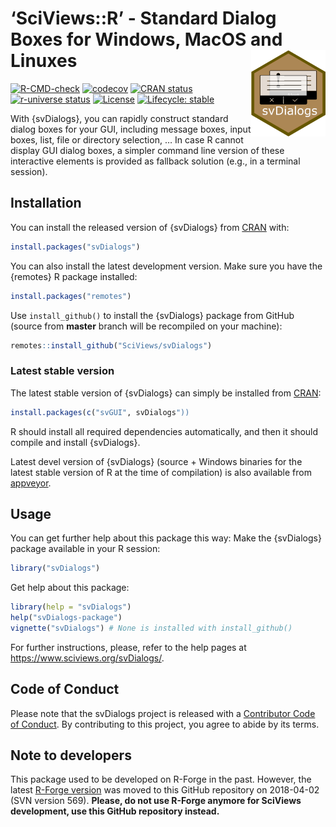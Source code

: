 
<!-- README.md is generated from README.Rmd. Please edit that file -->

# ‘SciViews::R’ - Standard Dialog Boxes for Windows, MacOS and Linuxes <a href="https://www.sciviews.org/svDialogs"><img src="man/figures/logo.png" align="right" height="138" /></a>

<!-- badges: start -->

[![R-CMD-check](https://github.com/SciViews/svDialogs/actions/workflows/R-CMD-check.yaml/badge.svg)](https://github.com/SciViews/svDialogs/actions/workflows/R-CMD-check.yaml)
[![codecov](https://codecov.io/gh/SciViews/svDialogs/graph/badge.svg?token=0d0w6SgDxq)](https://codecov.io/gh/SciViews/svDialogs)
[![CRAN
status](https://www.r-pkg.org/badges/version/svDialogs)](https://cran.r-project.org/package=svDialogs)
[![r-universe
status](https://sciviews.r-universe.dev/badges/svDialogs)](https://sciviews.r-universe.dev/svDialogs)
[![License](https://img.shields.io/badge/license-GPL-blue.svg)](https://www.gnu.org/licenses/gpl-2.0.html)
[![Lifecycle:
stable](https://img.shields.io/badge/lifecycle-stable-brightgreen.svg)](https://www.tidyverse.org/lifecycle/#stable)
<!-- badges: end -->

With {svDialogs}, you can rapidly construct standard dialog boxes for
your GUI, including message boxes, input boxes, list, file or directory
selection, … In case R cannot display GUI dialog boxes, a simpler
command line version of these interactive elements is provided as
fallback solution (e.g., in a terminal session).

## Installation

You can install the released version of {svDialogs} from
[CRAN](https://CRAN.R-project.org) with:

``` r
install.packages("svDialogs")
```

You can also install the latest development version. Make sure you have
the {remotes} R package installed:

``` r
install.packages("remotes")
```

Use `install_github()` to install the {svDialogs} package from GitHub
(source from **master** branch will be recompiled on your machine):

``` r
remotes::install_github("SciViews/svDialogs")
```

### Latest stable version

The latest stable version of {svDialogs} can simply be installed from
[CRAN](http://cran.r-project.org):

``` r
install.packages(c("svGUI", svDialogs"))
```

R should install all required dependencies automatically, and then it
should compile and install {svDialogs}.

Latest devel version of {svDialogs} (source + Windows binaries for the
latest stable version of R at the time of compilation) is also available
from
[appveyor](https://ci.appveyor.com/project/phgrosjean/svDialogs/build/artifacts).

## Usage

You can get further help about this package this way: Make the
{svDialogs} package available in your R session:

``` r
library("svDialogs")
```

Get help about this package:

``` r
library(help = "svDialogs")
help("svDialogs-package")
vignette("svDialogs") # None is installed with install_github()
```

For further instructions, please, refer to the help pages at
<https://www.sciviews.org/svDialogs/>.

## Code of Conduct

Please note that the svDialogs project is released with a [Contributor
Code of
Conduct](https://contributor-covenant.org/version/2/0/CODE_OF_CONDUCT.html).
By contributing to this project, you agree to abide by its terms.

## Note to developers

This package used to be developed on R-Forge in the past. However, the
latest [R-Forge
version](https://r-forge.r-project.org/projects/sciviews/) was moved to
this GitHub repository on 2018-04-02 (SVN version 569). **Please, do not
use R-Forge anymore for SciViews development, use this GitHub repository
instead.**
